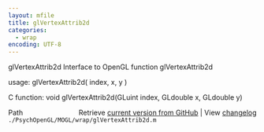 ```yaml
---
layout: mfile
title: glVertexAttrib2d
categories:
  - wrap
encoding: UTF-8
---
```


glVertexAttrib2d  Interface to OpenGL function glVertexAttrib2d  

usage:  glVertexAttrib2d( index, x, y )  

C function:  void glVertexAttrib2d(GLuint index, GLdouble x, GLdouble y)  


<div class="code_header" style="text-align:right;">
  <span style="float:left;">Path&nbsp;&nbsp;</span> <span class="counter">Retrieve <a href=
  "https://raw.github.com/Psychtoolbox-3/Psychtoolbox-3/beta/./PsychOpenGL/MOGL/wrap/glVertexAttrib2d.m">current version from GitHub</a> | View <a href=
  "https://github.com/Psychtoolbox-3/Psychtoolbox-3/commits/beta/./PsychOpenGL/MOGL/wrap/glVertexAttrib2d.m">changelog</a></span>
</div>
<div class="code">
  <code>./PsychOpenGL/MOGL/wrap/glVertexAttrib2d.m</code>
</div>
